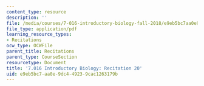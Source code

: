 ```yaml
---
content_type: resource
description: ''
file: /media/courses/7-016-introductory-biology-fall-2018/e9eb5bc7aa0e9dc449239cac1263179b_MIT7_016F18rec20.pdf
file_type: application/pdf
learning_resource_types:
- Recitations
ocw_type: OCWFile
parent_title: Recitations
parent_type: CourseSection
resourcetype: Document
title: '7.016 Introductory Biology: Recitation 20'
uid: e9eb5bc7-aa0e-9dc4-4923-9cac1263179b
---
```

